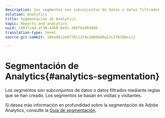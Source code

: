 ```yaml
---
description: Los segmentos son subconjuntos de datos o datos filtrados mediante reglas que se han creado. Los segmentos se basan en visitas y visitantes.
solution: Analytics
title: Segmentación de Analytics
topic: Reports and analytics
uuid: c8837cad-af30-43b8-8e3c-36bf6adb58d6
translation-type: tm+mt
source-git-commit: 16ba0b12e0f70112f4c10804d0a13c278388ecc2

---
```



# Segmentación de Analytics{#analytics-segmentation}

Los segmentos son subconjuntos de datos o datos filtrados mediante reglas que se han creado. Los segmentos se basan en visitas y visitantes.

Si desea más información en profundidad sobre la segmentación de Adobe Analytics, consulte la [Guía de segmentación](https://marketing.adobe.com/resources/help/en_US/analytics/segment/).
